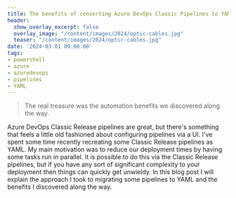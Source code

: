 ```yaml
---
title: The benefits of converting Azure DevOps Classic Pipelines to YAML
header:
  show_overlay_excerpt: false
  overlay_image: "/content/images/2024/optic-cables.jpg"
  teaser: "/content/images/2024/optic-cables.jpg"
date: '2024-03-01 09:00:00'
tags:
- powershell
- azure
- azuredevops
- pipelines
- YAML
---
```


> The real treasure was the automation benefits we discovered along the way.

Azure DevOps Classic Release pipelines are great, but there's something that feels a little old fashioned about configuring pipelines via a UI. I've spent some time recently recreating some Classic Release pipelines as YAML. My main motivation was to reduce our deployment times by having some tasks run in parallel. It is possible to do this via the Classic Release pipelines, but if you have any sort of significant complexity to your deployment then things can quickly get unwieldy. In this blog post I will explain the approach I took to migrating some pipelines to YAML and the benefits I discovered along the way.

